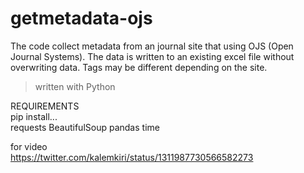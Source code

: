 # getmetadata-ojs

The code collect metadata from an journal site that using OJS (Open Journal Systems).
The data is written to an existing excel file without overwriting data.
Tags may be different depending on the site.
> written with Python

REQUIREMENTS <br>
pip install...<br>
requests
BeautifulSoup
pandas
time

for video <br>
https://twitter.com/kalemkiri/status/1311987730566582273
